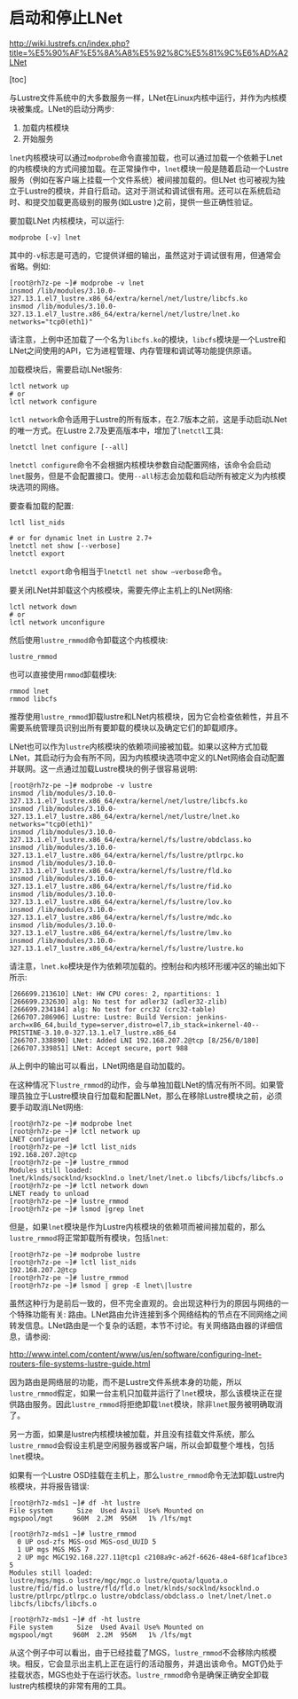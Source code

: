 # 启动和停止LNet

http://wiki.lustrefs.cn/index.php?title=%E5%90%AF%E5%8A%A8%E5%92%8C%E5%81%9C%E6%AD%A2LNet

[toc]

与Lustre文件系统中的大多数服务一样，LNet在Linux内核中运行，并作为内核模块被集成。LNet的启动分两步:

1. 加载内核模块
2. 开始服务

`lnet`内核模块可以通过`modprobe`命令直接加载，也可以通过加载一个依赖于Lnet的内核模块的方式间接加载。在正常操作中，`lnet`模块一般是随着启动一个Lustre服务（例如在客户端上挂载一个文件系统）被间接加载的。但LNet 也可被视为独立于Lustre的模块，并自行启动。这对于测试和调试很有用。还可以在系统启动时、和提交加载更高级别的服务(如Lustre )之前，提供一些正确性验证。

要加载LNet 内核模块，可以运行:

```
modprobe [-v] lnet
```

其中的`-v`标志是可选的，它提供详细的输出，虽然这对于调试很有用，但通常会省略。例如:

```
[root@rh7z-pe ~]# modprobe -v lnet
insmod /lib/modules/3.10.0-327.13.1.el7_lustre.x86_64/extra/kernel/net/lustre/libcfs.ko 
insmod /lib/modules/3.10.0-327.13.1.el7_lustre.x86_64/extra/kernel/net/lustre/lnet.ko networks="tcp0(eth1)" 
```

请注意，上例中还加载了一个名为`libcfs.ko`的模块，`libcfs`模块是一个Lustre和LNet之间使用的API，它为进程管理、内存管理和调试等功能提供原语。

加载模块后，需要启动LNet服务:

```
lctl network up
# or
lctl network configure
```

`lctl network`命令适用于Lustre的所有版本，在2.7版本之前，这是手动启动LNet的唯一方式。在Lustre 2.7及更高版本中，增加了`lnetctl`工具:

```
lnetctl lnet configure [--all]
```

`lnetctl configure`命令不会根据内核模块参数自动配置网络，该命令会启动 `lnet`服务，但是不会配置接口。使用`--all`标志会加载和启动所有被定义为内核模块选项的网络。

要查看加载的配置:

```
lctl list_nids

# or for dynamic lnet in Lustre 2.7+
lnetctl net show [--verbose]
lnetctl export
```

`lnetctl export`命令相当于`lnetctl net show –verbose`命令。

要关闭LNet并卸载这个内核模块，需要先停止主机上的LNet网络:

```
lctl network down
# or 
lctl network unconfigure
```

然后使用`lustre_rmmod`命令卸载这个内核模块:

```
lustre_rmmod
```

也可以直接使用`rmmod`卸载模块:

```
rmmod lnet
rmmod libcfs
```

推荐使用`lustre_rmmod`卸载lustre和LNet内核模块，因为它会检查依赖性，并且不需要系统管理员识别出所有要卸载的模块以及确定它们的卸载顺序。

LNet也可以作为`lustre`内核模块的依赖项间接被加载。如果以这种方式加载LNet，其启动行为会有所不同，因为内核模块选项中定义的LNet网络会自动配置并联网。这一点通过加载Lustre模块的例子很容易说明:

```
[root@rh7z-pe ~]# modprobe -v lustre
insmod /lib/modules/3.10.0-327.13.1.el7_lustre.x86_64/extra/kernel/net/lustre/libcfs.ko 
insmod /lib/modules/3.10.0-327.13.1.el7_lustre.x86_64/extra/kernel/net/lustre/lnet.ko networks="tcp0(eth1)" 
insmod /lib/modules/3.10.0-327.13.1.el7_lustre.x86_64/extra/kernel/fs/lustre/obdclass.ko 
insmod /lib/modules/3.10.0-327.13.1.el7_lustre.x86_64/extra/kernel/fs/lustre/ptlrpc.ko 
insmod /lib/modules/3.10.0-327.13.1.el7_lustre.x86_64/extra/kernel/fs/lustre/fld.ko 
insmod /lib/modules/3.10.0-327.13.1.el7_lustre.x86_64/extra/kernel/fs/lustre/fid.ko 
insmod /lib/modules/3.10.0-327.13.1.el7_lustre.x86_64/extra/kernel/fs/lustre/lov.ko 
insmod /lib/modules/3.10.0-327.13.1.el7_lustre.x86_64/extra/kernel/fs/lustre/mdc.ko 
insmod /lib/modules/3.10.0-327.13.1.el7_lustre.x86_64/extra/kernel/fs/lustre/lmv.ko 
insmod /lib/modules/3.10.0-327.13.1.el7_lustre.x86_64/extra/kernel/fs/lustre/lustre.ko
```

请注意，`lnet.ko`模块是作为依赖项加载的。控制台和内核环形缓冲区的输出如下所示:

```
[266699.213610] LNet: HW CPU cores: 2, npartitions: 1
[266699.232630] alg: No test for adler32 (adler32-zlib)
[266699.234184] alg: No test for crc32 (crc32-table)
[266707.286906] Lustre: Lustre: Build Version: jenkins-arch=x86_64,build_type=server,distro=el7,ib_stack=inkernel-40--PRISTINE-3.10.0-327.13.1.el7_lustre.x86_64
[266707.338890] LNet: Added LNI 192.168.207.2@tcp [8/256/0/180]
[266707.339851] LNet: Accept secure, port 988
```

从上例中的输出可以看出，LNet网络是自动加载的。

在这种情况下`lustre_rmmod`的动作，会与单独加载LNet的情况有所不同。如果管理员独立于Lustre模块自行加载和配置LNet，那么在移除Lustre模块之前，必须要手动取消LNet网络:

```
[root@rh7z-pe ~]# modprobe lnet
[root@rh7z-pe ~]# lctl network up
LNET configured
[root@rh7z-pe ~]# lctl list_nids
192.168.207.2@tcp
[root@rh7z-pe ~]# lustre_rmmod
Modules still loaded: 
lnet/klnds/socklnd/ksocklnd.o lnet/lnet/lnet.o libcfs/libcfs/libcfs.o
[root@rh7z-pe ~]# lctl network down
LNET ready to unload
[root@rh7z-pe ~]# lustre_rmmod
[root@rh7z-pe ~]# lsmod |grep lnet
```

但是，如果`lnet`模块是作为Lustre内核模块的依赖项而被间接加载的，那么`lustre_rmmod`将正常卸载所有模块，包括`lnet`:

```
[root@rh7z-pe ~]# modprobe lustre
[root@rh7z-pe ~]# lctl list_nids
192.168.207.2@tcp
[root@rh7z-pe ~]# lustre_rmmod
[root@rh7z-pe ~]# lsmod | grep -E lnet\|lustre
```

虽然这种行为是前后一致的，但不完全直观的。会出现这种行为的原因与网络的一个特殊功能有关: 路由。LNet路由允许连接到多个网络结构的节点在不同网络之间转发信息。LNet路由是一个复杂的话题，本节不讨论。有关网络路由器的详细信息，请参阅:

http://www.intel.com/content/www/us/en/software/configuring-lnet-routers-file-systems-lustre-guide.html

因为路由是网络层的功能，而不是Lustre文件系统本身的功能，所以`lustre_rmmod`假定，如果一台主机只加载并运行了`lnet`模块，那么该模块正在提供路由服务。因此`lustre_rmmod`将拒绝卸载`lnet`模块，除非`lnet`服务被明确取消了。

另一方面，如果是lustre内核模块被加载，并且没有挂载文件系统，那么`lustre_rmmod`会假设主机是空闲服务器或客户端，所以会卸载整个堆栈，包括`lnet`模块。

如果有一个Lustre OSD挂载在主机上，那么`lustre_rmmod`命令无法卸载Lustre内核模块，并将报告错误:

```
[root@rh7z-mds1 ~]# df -ht lustre
File system      Size  Used Avail Use% Mounted on
mgspool/mgt     960M  2.2M  956M   1% /lfs/mgt

[root@rh7z-mds1 ~]# lustre_rmmod
  0 UP osd-zfs MGS-osd MGS-osd_UUID 5
  1 UP mgs MGS MGS 7
  2 UP mgc MGC192.168.227.11@tcp1 c2108a9c-a62f-6626-48e4-68f1caf1bce3 5
Modules still loaded: 
lustre/mgs/mgs.o lustre/mgc/mgc.o lustre/quota/lquota.o lustre/fid/fid.o lustre/fld/fld.o lnet/klnds/socklnd/ksocklnd.o lustre/ptlrpc/ptlrpc.o lustre/obdclass/obdclass.o lnet/lnet/lnet.o libcfs/libcfs/libcfs.o

[root@rh7z-mds1 ~]# df -ht lustre
File system      Size  Used Avail Use% Mounted on
mgspool/mgt     960M  2.2M  956M   1% /lfs/mgt
```

从这个例子中可以看出，由于已经挂载了MGS，`lustre_rmmod`不会移除内核模块。相反，它会显示出主机上正在运行的活动服务，并退出该命令。MGT仍处于挂载状态，MGS也处于在运行状态。`lustre_rmmod`命令是确保正确安全卸载lustre内核模块的非常有用的工具。